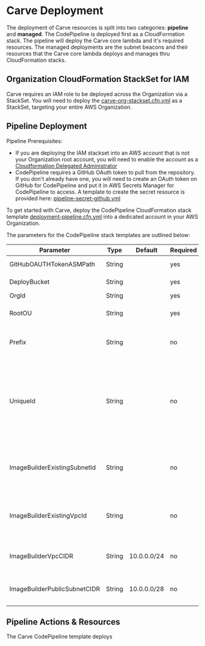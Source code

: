 # Carve Deployment

The deployment of Carve resources is split into two categories: **pipeline** and **managed**. The CodePipeline is deployed first as a CloudFormation stack. The pipeline will deploy the Carve core lambda and it's required resources. The managed deployments are the subnet beacons and their resources that the Carve core lambda deploys and manages thru CloudFormation stacks.

## Organization CloudFormation StackSet for IAM

Carve requires an IAM role to be deployed across the Organization via a StackSet. You will need to deploy the [carve-org-stackset.cfn.yml](deployment/carve-org-stackset.cfn.yml) as a StackSet, targeting your entire AWS Organization.

## Pipeline Deployment

Pipeline Prerequisites:

* If you are deploying the IAM stackset into an AWS account that is not your Organization root account, you will need to enable the account as a [Cloudformation Delegated Administrator](https://docs.aws.amazon.com/AWSCloudFormation/latest/UserGuide/stacksets-orgs-enable-trusted-access.html)
* CodePipeline requires a GitHub OAuth token to pull from the repository. If you don't already have one, you will need to create an OAuth token on GitHub for CodePipeline and put it in AWS Secrets Manager for CodePipeline to access. A template to create the secret resource is provided here: [pipeline-secret-github.yml](templates/pipeline-secret-github.yml)

To get started with Carve, deploy the CodePipeline CloudFormation stack template [deployment-pipeline.cfn.yml](deployment/deployment-pipeline.cfn.yml) into a dedicated account in your AWS Organization. 

The parameters for the CodePipeline stack templates are outlined below:

Parameter|Type|Default|Required|Purpose
----|----|----|----|----
GitHubOAUTHTokenASMPath|String||yes|GitHubServiceOAUTHToken path in Secrets Manager
DeployBucket|String||yes|The name of the S3 bucket to use for CodePipeline
OrgId|String||yes|Your AWS Organizations Id
RootOU|String||yes|AWS Organizations Root OU Id (not to be confused with the OrgId)
Prefix|String||no|All Carve AWS resources and stacknames will be prefixed with this value if provided
UniqueId|String||no|Carve creates S3 buckets in it's account using the naming convention `{prefix}Carve-managed-bucket-{uniqueid}-region`. To avoid global naming conflicts, it will use your AWS Organization ID as the unique id, but you may provide a different value if you wish.
ImageBuilderExistingSubnetId|String||no|EC2 Image Builder instnaces must have Internet access. Carve will create a small VPC with a public subnet for this use if they are not provided.
ImageBuilderExistingVpcId|String||no|EC2 Image Builder instnaces must have Internet access. Carve will create a small VPC with a public subnet for this use if they are not provided.
ImageBuilderVpcCIDR|String|10.0.0.0/24|no|IP range (CIDR notation) for new VPC if Carve is creating the Image Builder VPC
ImageBuilderPublicSubnetCIDR|String|10.0.0.0/28|no|IP range (CIDR notation) for subnet in new VPC if Carve is creating the Image Builder VPC

## Pipeline Actions & Resources

The Carve CodePipeline template deploys 